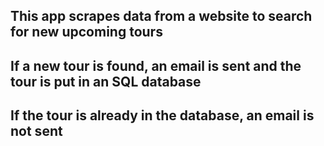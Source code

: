 ## This app scrapes data from a website to search for new upcoming tours
## If a new tour is found, an email is sent and the tour is put in an SQL database
## If the tour is already in the database, an email is not sent